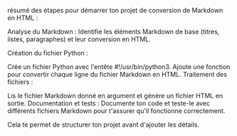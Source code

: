 résumé des étapes pour démarrer ton projet de conversion de Markdown en HTML :

Analyse du Markdown : Identifie les éléments Markdown de base (titres, listes, paragraphes) et leur conversion en HTML.

Création du fichier Python :

Crée un fichier Python avec l'entête #!/usr/bin/python3.
Ajoute une fonction pour convertir chaque ligne du fichier Markdown en HTML.
Traitement des fichiers :

Lis le fichier Markdown donné en argument et génère un fichier HTML en sortie.
Documentation et tests : Documente ton code et teste-le avec différents fichiers Markdown pour t'assurer qu'il fonctionne correctement.

Cela te permet de structurer ton projet avant d'ajouter les détails.
